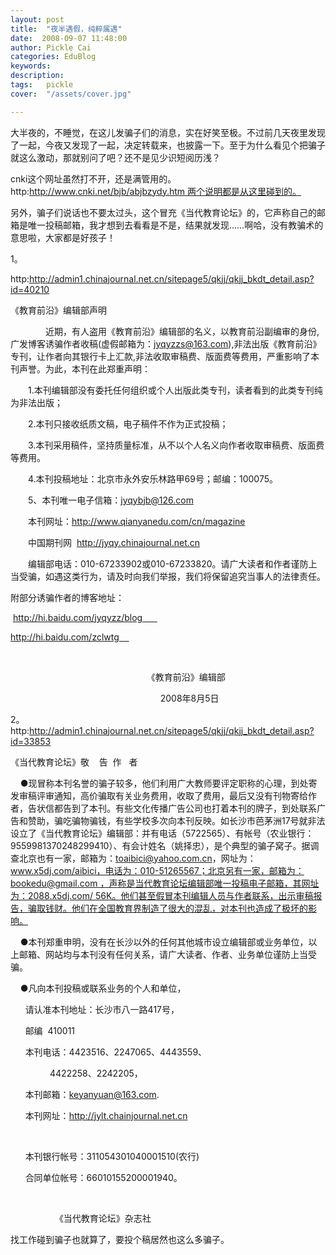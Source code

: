 ```yaml
---
layout: post  
title:  "夜半遇假，纯粹属遇"
date:  2008-09-07 11:48:00
author: Pickle Cai  
categories: EduBlog  
keywords: 
description:   
tags:	pickle   
cover:  "/assets/cover.jpg"  

---
```


大半夜的，不睡觉，在这儿发骗子们的消息，实在好笑至极。不过前几天夜里发现了一起，今夜又发现了一起，决定转载来，也披露一下。至于为什么看见个把骗子就这么激动，那就别问了吧？还不是见少识短阅历浅？



cnki这个网址虽然打不开，还是满管用的。http:http://www.cnki.net/bjb/abjbzydy.htm 两个说明都是从这里碰到的。



另外，骗子们说话也不要太过头，这个冒充《当代教育论坛》的，它声称自己的邮箱是唯一投稿邮箱，我才想到去看看是不是，结果就发现……啊哈，没有教骗术的意思啦，大家都是好孩子！



1。



http:http://admin1.chinajournal.net.cn/sitepage5/qkjj/qkjj_bkdt_detail.asp?id=40210



《教育前沿》编辑部声明



　　　　近期，有人盗用《教育前沿》编辑部的名义，以教育前沿副编审的身份,广发博客诱骗作者收稿(虚假邮箱为：jyqyzzs@163.com),非法出版《教育前沿》专刊，让作者向其银行卡上汇款,非法收取审稿费、版面费等费用，严重影响了本刊声誉。为此，本刊在此郑重声明：

　　1.本刊编辑部没有委托任何组织或个人出版此类专刊，读者看到的此类专刊纯为非法出版；

　　2.本刊只接收纸质文稿，电子稿件不作为正式投稿；

　　3.本刊采用稿件，坚持质量标准，从不以个人名义向作者收取审稿费、版面费等费用。

　　4.本刊投稿地址：北京市永外安乐林路甲69号；邮编：100075。

　　5、本刊唯一电子信箱：jyqybjb@126.com  

　　本刊网址：http://www.qianyanedu.com/cn/magazine

　　中国期刊网  http://jyqy.chinajournal.net.cn



　　编辑部电话：010-67233902或010-67233820。请广大读者和作者谨防上当受骗，如遇这类行为，请及时向我们举报，我们将保留追究当事人的法律责任。





附部分诱骗作者的博客地址：

 http://hi.baidu.com/jyqyzz/blog      

http://hi.baidu.com/zclwtg    

 



　　　　　　                                  《教育前沿》编辑部

　　　　　　                                    　2008年8月5日



2。http:http://admin1.chinajournal.net.cn/sitepage5/qkjj/qkjj_bkdt_detail.asp?id=33853



《当代教育论坛》敬    告  作   者

    ●现冒称本刊名誉的骗子较多，他们利用广大教师要评定职称的心理，到处寄发审稿评审通知，高价骗取有关业务费用，收取了费用，最后又没有刊物寄给作者，告状信都告到了本刊。有些文化传播广告公司也打着本刊的牌子，到处联系广告和赞助，骗吃骗物骗钱，有些学校多次向本刊反映。如长沙市芭茅洲17号就非法设立了《当代教育论坛》编辑部：并有电话（5722565）、有帐号（农业银行：9559981370248299410）、有会计姓名（姚择忠），是个典型的骗子窝子。据调查北京也有一家，邮箱为：toaibici@yahoo.com.cn，网址为：www.x5dj.com/aibici，电话为：010-51265567；北京另有一家，邮箱为：bookedu@gmail.com ，声称是当代教育论坛编辑部唯一投稿电子邮箱，其网址为：2088.x5dj.com/ 56K。他们甚至假冒本刊编辑人员与作者联系，出示审稿报告，骗取钱财。他们在全国教育界制造了很大的混乱，对本刊也造成了极坏的影响。

    ●本刊郑重申明，没有在长沙以外的任何其他城市设立编辑部或业务单位，以上邮箱、网站均与本刊没有任何关系，请广大读者、作者、业务单位谨防上当受骗。

    ●凡向本刊投稿或联系业务的个人和单位，

      请认准本刊地址：长沙市八一路417号，

      邮编  410011

      本刊电话：4423516、2247065、4443559、

                4422258、2242205，

      本刊邮箱：keyanyuan@163.com.

      本刊网址：http://jylt.chainjournal.net.cn

      

      本刊银行帐号：311054301040001510(农行)

      合同单位帐号：66010155200001940。

         

                  《当代教育论坛》杂志社





找工作碰到骗子也就算了，要投个稿居然也这么多骗子。



		    
